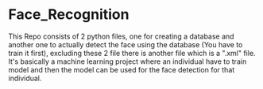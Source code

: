 # Face_Recognition
This Repo consists of 2 python files, one for creating a database and another one to actually detect the face using the database (You have to train it first), excluding these 2 file there is another file which is a ".xml" file.
It's basically a machine learning project where an individual have to train model and then the model can be used for the face detection for that individual.
